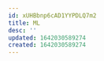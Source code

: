 ```yaml
---
id: xUHBbnp6cAD1YYPDLQ7m2
title: ML
desc: ''
updated: 1642030589274
created: 1642030589274
---
```


